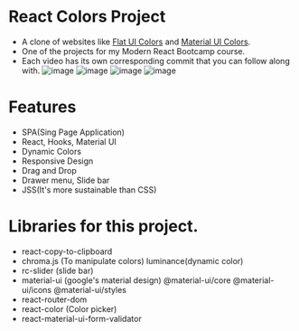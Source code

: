# React Colors Project

- A clone of websites like [Flat UI Colors](https://flatuicolors.com/) and [Material UI Colors](http://materialuicolors.co/?utm_source=launchers).
- One of the projects for my Modern React Bootcamp course.
- Each video has its own corresponding commit that you can follow along with.
![image](https://i.imgur.com/9x1F9At.png)
![image](https://i.imgur.com/GM0etHA.png)
![image](https://i.imgur.com/QB2zRzf.png)
![image](https://i.imgur.com/aFowgNg.png)

# Features
- SPA(Sing Page Application)
- React, Hooks, Material UI
- Dynamic Colors
- Responsive Design
- Drag and Drop
- Drawer menu, Slide bar
- JSS(It's more sustainable than CSS)

# Libraries for this project.
- react-copy-to-clipboard
- chroma.js (To manipulate colors)
  luminance(dynamic color)
- rc-slider (slide bar)
- material-ui (google's material design)
  @material-ui/core @material-ui/icons @material-ui/styles
- react-router-dom
- react-color (Color picker)
- react-material-ui-form-validator
